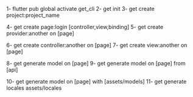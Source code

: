 1- flutter pub global activate get_cli
2- get init
3- get create project:project_name

4- get create page:login [controller,view,binding]
5- get create provider:another on [page]

6- get create controller:another on [page]
7- get create view:another on [page]

8- get generate model on [page]
9- get generate model on [page] from [api]

10- get generate model on [page] with [assets/models]
11- get generate locales assets/locales